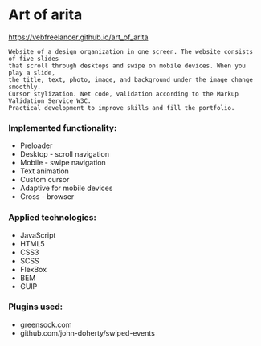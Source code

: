 # Art of arita
https://vebfreelancer.github.io/art_of_arita
```
Website of a design organization in one screen. The website consists of five slides  
that scroll through desktops and swipe on mobile devices. When you play a slide,  
the title, text, photo, image, and background under the image change smoothly.  
Cursor stylization. Net code, validation according to the Markup Validation Service W3C.  
Practical development to improve skills and fill the portfolio.
```
### Implemented functionality:
- Preloader
- Desktop - scroll navigation
- Mobile - swipe navigation
- Text animation
- Custom cursor
- Adaptive for mobile devices
- Cross - browser
### Applied technologies:
- JavaScript
- HTML5
- CSS3
- SCSS
- FlexBox
- BEM
- GUlP
### Plugins used:
- greensock.com
- github.com/john-doherty/swiped-events
